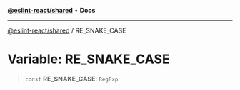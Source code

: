 [**@eslint-react/shared**](../README.md) • **Docs**

***

[@eslint-react/shared](../README.md) / RE\_SNAKE\_CASE

# Variable: RE\_SNAKE\_CASE

> `const` **RE\_SNAKE\_CASE**: `RegExp`
